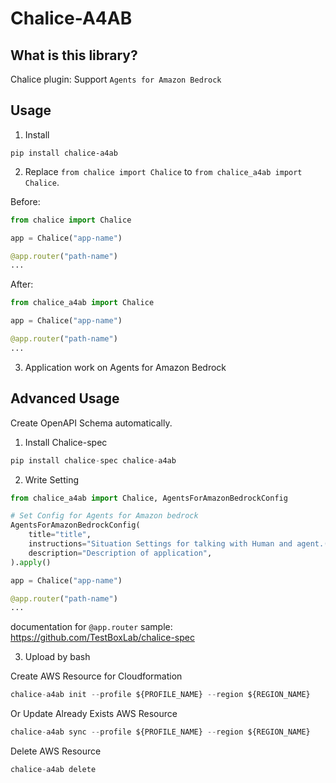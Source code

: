 # Chalice-A4AB

## What is this library?

Chalice plugin: Support `Agents for Amazon Bedrock`

## Usage

1. Install

```
pip install chalice-a4ab
```

2. Replace `from chalice import Chalice` to `from chalice_a4ab import Chalice`.

Before:

```python
from chalice import Chalice

app = Chalice("app-name")

@app.router("path-name")
...
```

After:

```python
from chalice_a4ab import Chalice

app = Chalice("app-name")

@app.router("path-name")
...
```

3. Application work on Agents for Amazon Bedrock

## Advanced Usage

Create OpenAPI Schema automatically.

1. Install Chalice-spec

```python
pip install chalice-spec chalice-a4ab
```

2. Write Setting

```python
from chalice_a4ab import Chalice, AgentsForAmazonBedrockConfig

# Set Config for Agents for Amazon bedrock
AgentsForAmazonBedrockConfig(
    title="title",
    instructions="Situation Settings for talking with Human and agent.(more than 40 words)",
    description="Description of application",
).apply()

app = Chalice("app-name")

@app.router("path-name")
...
```

documentation for `@app.router` sample: https://github.com/TestBoxLab/chalice-spec

3. Upload by bash

Create AWS Resource for Cloudformation

```python
chalice-a4ab init --profile ${PROFILE_NAME} --region ${REGION_NAME}
```

Or Update Already Exists AWS Resource

```python
chalice-a4ab sync --profile ${PROFILE_NAME} --region ${REGION_NAME}
```

Delete AWS Resource

```python
chalice-a4ab delete
```
